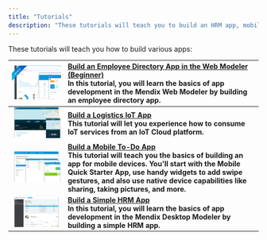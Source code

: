 ```yaml
---
title: "Tutorials"
description: "These tutorials will teach you to build an HRM app, mobile to-do app, and an IoT app."
---
```


These tutorials will teach you how to build various apps:

| [![](attachments/overview/Employee_directory.png)](build-an-employee-directory-app-beginner) | [Build an Employee Directory App in the Web Modeler (Beginner)](build-an-employee-directory-app-beginner)<br> In this tutorial, you will learn the basics of app development in the Mendix Web Modeler by building an employee directory app. |
|------|:-----|
| [![](attachments/overview/Iot.png)](build-an-iot-app) | **[Build a Logistics IoT App](build-an-iot-app)<br> This tutorial will let you experience how to consume IoT services from an IoT Cloud platform.** |
| [![](attachments/overview/Mobile_to_do.png)](create-a-to-do-app) | **[Build a Mobile To-Do App](create-a-to-do-app)<br>This tutorial will teach you the basics of building an app for mobile devices. You'll start with the Mobile Quick Starter App, use handy widgets to add swipe gestures, and also use native device capabilities like sharing, taking pictures, and more.** |
| [![](attachments/overview/HRM_app.png)](build-a-simple-hrm-app) | **[Build a Simple HRM App](build-a-simple-hrm-app)<br> In this tutorial, you will learn the basics of app development in the Mendix Desktop Modeler by building a simple HRM app.** |
